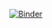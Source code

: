 [![Binder](https://mybinder.org/badge_logo.svg)](https://mybinder.org/v2/gh/jwintering/5300_final/master)
